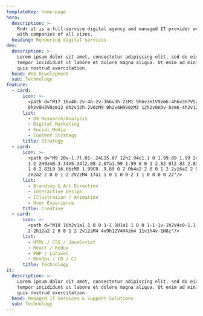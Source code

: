 ```yaml
---
templateKey: home-page
hero:
  description: >-
    Rndr.it is a full-service digital agency and managed IT provider working
    with companies of all sizes.
  heading: Rendering digital services
dev:
  description: >-
    Lorem ipsum dolor sit amet, consectetur adipiscing elit, sed do eiusmod
    tempor incididunt ut labore et dolore magna aliqua. Ut enim ad minim veniam,
    quis nostrud exercitation.
  head: Web Development
  sub: Technology
feature:
  - card:
      icon: >-
        <path d="M17 16v4h-2v-4h-2v-3h6v3h-2zM1 9h6v3H1V9zm6-4h6v3H7V5zM3
        0h2v8H3V0zm12 0h2v12h-2V0zM9 0h2v4H9V0zM3 12h2v8H3v-8zm6-4h2v12H9V8z"/>
      list:
        - UX Research/Analysis
        - Digital Marketing
        - Social Media
        - Content Strategy
      title: Strategy
  - card:
      icon: >-
        <path d="M9 20v-1.7l.01-.24L15.07 12h2.94c1.1 0 1.99.89 1.99 2v4a2 2 0 0
        1-2 2H9zm0-3.34V5.34l2.08-2.07a1.99 1.99 0 0 1 2.82 0l2.83 2.83a2 2 0 0
        1 0 2.82L9 16.66zM0 1.99C0 .9.89 0 2 0h4a2 2 0 0 1 2 2v16a2 2 0 0 1-2
        2H2a2 2 0 0 1-2-2V2zM4 17a1 1 0 1 0 0-2 1 1 0 0 0 0 2z"/>
      list:
        - Branding & Art Direction
        - Interactive Design
        - Illustration / Animation
        - User Experience
      title: Creative
  - card:
      icon: >-
        <path d="M18 16h2v1a1 1 0 0 1-1 1H1a1 1 0 0 1-1-1v-1h2V4c0-1.1.9-2
        2-2h12a2 2 0 0 1 2 2v12zM4 4v9h12V4H4zm4 11v1h4v-1H8z"/>
      list:
        - HTML / CSS / JavaScript
        - React / Redux
        - PHP / Laravel
        - DevOps / CD / CI
      title: Technology
it:
  description: >-
    Lorem ipsum dolor sit amet, consectetur adipiscing elit, sed do eiusmod
    tempor incididunt ut labore et dolore magna aliqua. Ut enim ad minim veniam,
    quis nostrud exercitation.
  head: Managed IT Services & Support Solutions
  sub: Technology
---
```



